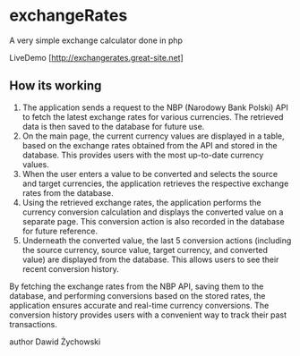 # exchangeRates
A very simple exchange calculator done in php 

LiveDemo [http://exchangerates.great-site.net]


## How its working 
   1. The application sends a request to the NBP (Narodowy Bank Polski) API to fetch the latest exchange rates for various currencies. The retrieved data is then saved to the database for future use.
   2.  On the main page, the current currency values are displayed in a table, based on the exchange rates obtained from the API and stored in the database. This provides users with the most up-to-date currency values.
   3.  When the user enters a value to be converted and selects the source and target currencies, the application retrieves the respective exchange rates from the database.
   4.  Using the retrieved exchange rates, the application performs the currency conversion calculation and displays the converted value on a separate page. This conversion action is also recorded in the database for future reference.
   5.  Underneath the converted value, the last 5 conversion actions (including the source currency, source value, target currency, and converted value) are displayed from the database. This allows users to see their recent conversion history.

By fetching the exchange rates from the NBP API, saving them to the database, and performing conversions based on the stored rates, the application ensures accurate and real-time currency conversions. The conversion history provides users with a convenient way to track their past transactions.

author Dawid Żychowski
